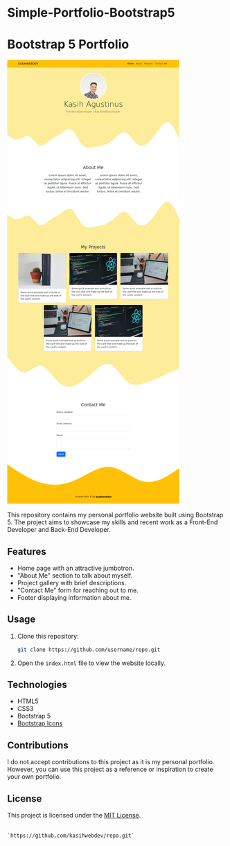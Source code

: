 # Simple-Portfolio-Bootstrap5

# Bootstrap 5 Portfolio

![Portfolio Preview](img/ssweb.png)

This repository contains my personal portfolio website built using Bootstrap 5. The project aims to showcase my skills and recent work as a Front-End Developer and Back-End Developer.

## Features

- Home page with an attractive jumbotron.
- "About Me" section to talk about myself.
- Project gallery with brief descriptions.
- "Contact Me" form for reaching out to me.
- Footer displaying information about me.

## Usage

1. Clone this repository:

   ```bash
   git clone https://github.com/username/repo.git
   ```

2. Open the `index.html` file to view the website locally.

## Technologies

- HTML5
- CSS3
- Bootstrap 5
- [Bootstrap Icons](https://icons.getbootstrap.com/)

## Contributions

I do not accept contributions to this project as it is my personal portfolio. However, you can use this project as a reference or inspiration to create your own portfolio.

## License

This project is licensed under the [MIT License](LICENSE).
```

`https://github.com/kasihwebdev/repo.git`

